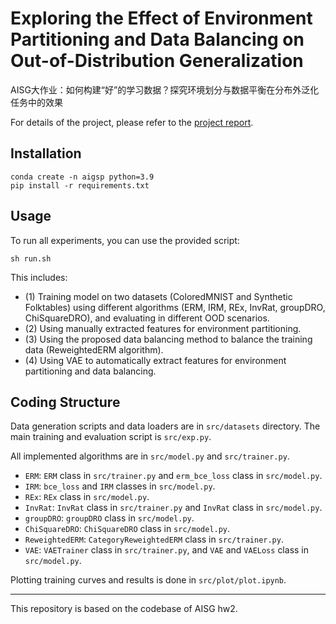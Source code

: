 # Exploring the Effect of Environment Partitioning and Data Balancing on Out-of-Distribution Generalization

AISG大作业：如何构建“好”的学习数据？探究环境划分与数据平衡在分布外泛化任务中的效果

For details of the project, please refer to the [project report](./report.md).

## Installation

```
conda create -n aigsp python=3.9
pip install -r requirements.txt
```

## Usage

To run all experiments, you can use the provided script:
```
sh run.sh
```

This includes:
- (1) Training model on two datasets (ColoredMNIST and Synthetic Folktables) using different algorithms (ERM, IRM, REx, InvRat, groupDRO, ChiSquareDRO), and evaluating in different OOD scenarios. 
- (2) Using manually extracted features for environment partitioning.
- (3) Using the proposed data balancing method to balance the training data (ReweightedERM algorithm).
- (4) Using VAE to automatically extract features for environment partitioning and data balancing.

## Coding Structure

Data generation scripts and data loaders are in `src/datasets` directory.
The main training and evaluation script is `src/exp.py`.

All implemented algorithms are in `src/model.py` and `src/trainer.py`.
- `ERM`: `ERM` class in `src/trainer.py` and `erm_bce_loss` class in `src/model.py`.
- `IRM`: `bce_loss` and `IRM` classes in `src/model.py`.
- `REx`: `REx` class in `src/model.py`.
- `InvRat`: `InvRat` class in `src/trainer.py` and `InvRat` class in `src/model.py`.
- `groupDRO`: `groupDRO` class in `src/model.py`.
- `ChiSquareDRO`: `ChiSquareDRO` class in `src/model.py`.
- `ReweightedERM`: `CategoryReweightedERM` class in `src/trainer.py`.
- `VAE`: `VAETrainer` class in `src/trainer.py`, and `VAE` and `VAELoss` class in `src/model.py`.

Plotting training curves and results is done in `src/plot/plot.ipynb`.

---

This repository is based on the codebase of AISG hw2. 